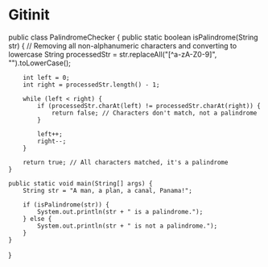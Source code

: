 # Gitinit
public class PalindromeChecker {
    public static boolean isPalindrome(String str) {
        // Removing all non-alphanumeric characters and converting to lowercase
        String processedStr = str.replaceAll("[^a-zA-Z0-9]", "").toLowerCase();
        
        int left = 0;
        int right = processedStr.length() - 1;
        
        while (left < right) {
            if (processedStr.charAt(left) != processedStr.charAt(right)) {
                return false; // Characters don't match, not a palindrome
            }
            
            left++;
            right--;
        }
        
        return true; // All characters matched, it's a palindrome
    }
    
    public static void main(String[] args) {
        String str = "A man, a plan, a canal, Panama!";
        
        if (isPalindrome(str)) {
            System.out.println(str + " is a palindrome.");
        } else {
            System.out.println(str + " is not a palindrome.");
        }
    }
}
